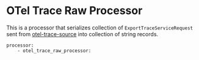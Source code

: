 # OTel Trace Raw Processor

This is a processor that serializes collection of `ExportTraceServiceRequest` sent from [otel-trace-source](../dataPrepper-plugins/otel-trace-source) into collection of string records. 

```
processor:
    - otel_trace_raw_processor:
```